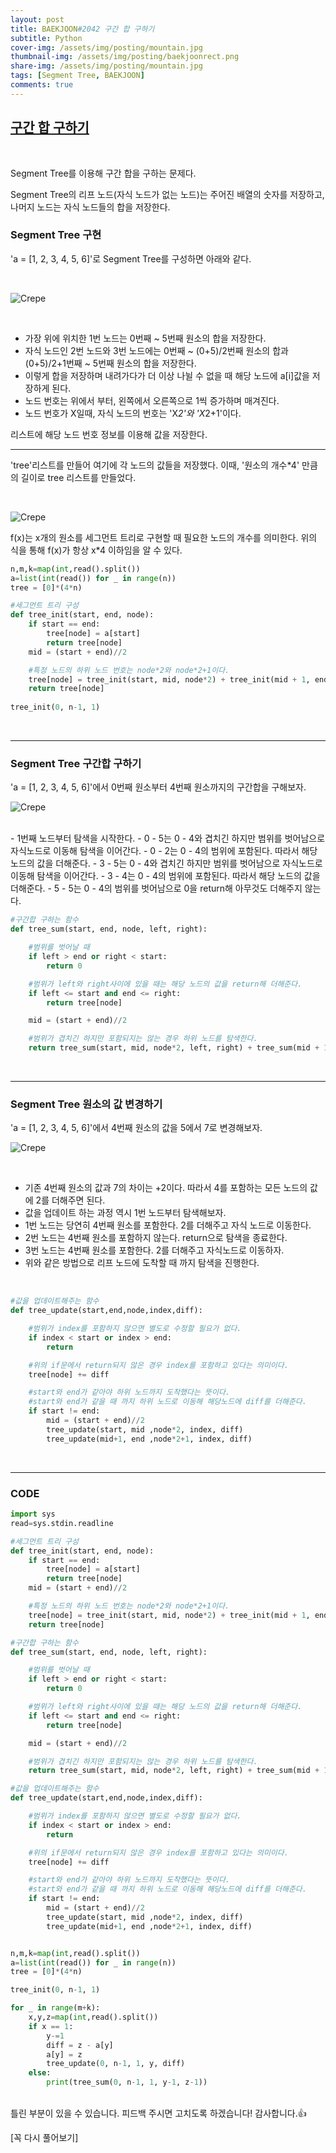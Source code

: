 ```yaml
---
layout: post
title: BAEKJOON#2042 구간 합 구하기
subtitle: Python
cover-img: /assets/img/posting/mountain.jpg
thumbnail-img: /assets/img/posting/baekjoonrect.png
share-img: /assets/img/posting/mountain.jpg
tags: [Segment Tree, BAEKJOON]
comments: true
---
```


## [구간 합 구하기](https://www.acmicpc.net/problem/2042)

<br>

Segment Tree를 이용해 구간 합을 구하는 문제다.

Segment Tree의 리프 노드(자식 노드가 없는 노드)는 주어진 배열의 숫자를 저장하고, 나머지 노드는 자식 노드들의 합을 저장한다.

### Segment Tree 구현

'a = [1, 2, 3, 4, 5, 6]'로 Segment Tree를 구성하면 아래와 같다.

<br>

![Crepe](https://i.imgur.com/DuGDEjU.jpg)

<br>

- 가장 위에 위치한 1번 노드는 0번째 ~ 5번째 원소의 합을 저장한다.
- 자식 노드인 2번 노드와 3번 노드에는 0번째 ~ (0+5)/2번째 원소의 합과 (0+5)/2+1번째 ~ 5번째 원소의 합을 저장한다.
- 이렇게 합을 저장하며 내려가다가 더 이상 나뉠 수 없을 때 해당 노드에 a[i]값을 저장하게 된다.
- 노드 번호는 위에서 부터, 왼쪽에서 오른쪽으로 1씩 증가하며 매겨진다.
- 노드 번호가 X일때, 자식 노드의 번호는 'X*2'와 'X*2+1'이다. 

리스트에 해당 노드 번호 정보를 이용해 값을 저장한다. 

---

'tree'리스트를 만들어 여기에 각 노드의 값들을 저장했다.
이때, '원소의 개수*4' 만큼의 길이로 tree 리스트를 만들었다.

<br>

![Crepe](https://i.imgur.com/jaqk9WA.jpg)

f(x)는 x개의 원소를 세그먼트 트리로 구현할 때 필요한 노드의 개수를 의미한다.
위의 식을 통해 f(x)가 항상 x*4 이하임을 알 수 있다.

```python
n,m,k=map(int,read().split())
a=list(int(read()) for _ in range(n))
tree = [0]*(4*n)

#세그먼트 트리 구성
def tree_init(start, end, node):
    if start == end:
        tree[node] = a[start]
        return tree[node]
    mid = (start + end)//2

    #특정 노드의 하위 노드 번호는 node*2와 node*2+1이다.
    tree[node] = tree_init(start, mid, node*2) + tree_init(mid + 1, end, node*2+1)
    return tree[node]
    
tree_init(0, n-1, 1)
```

<br>

---

### Segment Tree 구간합 구하기

'a = [1, 2, 3, 4, 5, 6]'에서 0번째 원소부터 4번째 원소까지의 구간합을 구해보자.

![Crepe](https://i.imgur.com/e3sjRi1.jpg)

<br>
- 1번째 노드부터 탐색을 시작한다.
- 0 - 5는 0 - 4와 겹치긴 하지만 범위를 벗어남으로 자식노드로 이동해 탐색을 이어간다.
- 0 - 2는 0 - 4의 범위에 포함된다. 따라서 해당 노드의 값을 더해준다.
- 3 - 5는 0 - 4와 겹치긴 하지만 범위를 벗어남으로 자식노드로 이동해 탐색을 이어간다.
- 3 - 4는 0 - 4의 범위에 포함된다. 따라서 해당 노드의 값을 더해준다.
- 5 - 5는 0 - 4의 범위를 벗어남으로 0을 return해 아무것도 더해주지 않는다.

<br>

```python
#구간합 구하는 함수
def tree_sum(start, end, node, left, right):

    #범위를 벗어날 때
    if left > end or right < start:
        return 0

    #범위가 left와 right사이에 있을 때는 해당 노드의 값을 return해 더해준다.
    if left <= start and end <= right:
        return tree[node]

    mid = (start + end)//2

    #범위가 겹치긴 하지만 포함되지는 않는 경우 하위 노드를 탐색한다.
    return tree_sum(start, mid, node*2, left, right) + tree_sum(mid + 1, end, node*2+1, left, right)
```

<br>

---

### Segment Tree 원소의 값 변경하기

'a = [1, 2, 3, 4, 5, 6]'에서 4번째 원소의 값을 5에서 7로 변경해보자.

![Crepe](https://i.imgur.com/kZGBrqh.jpg)

<br>

- 기존 4번째 원소의 값과 7의 차이는 +2이다. 따라서 4를 포함하는 모든 노드의 값에 2를 더해주면 된다.
- 값을 업데이트 하는 과정 역시 1번 노드부터 탐색해보자.
- 1번 노드는 당연히 4번째 원소를 포함한다. 2를 더해주고 자식 노드로 이동한다.
- 2번 노드는 4번째 원소를 포함하지 않는다. return으로 탐색을 종료한다.
- 3번 노드는 4번째 원소를 포함한다. 2를 더해주고 자식노드로 이동하자.
- 위와 같은 방법으로 리프 노드에 도착할 때 까지 탐색을 진행한다.

<br>

```python
#값을 업데이트해주는 함수
def tree_update(start,end,node,index,diff):

    #범위가 index를 포함하지 않으면 별도로 수정할 필요가 없다.
    if index < start or index > end:
        return

    #위의 if문에서 return되지 않은 경우 index를 포함하고 있다는 의미이다.
    tree[node] += diff

    #start와 end가 같아야 하위 노드까지 도착했다는 뜻이다.
    #start와 end가 같을 때 까지 하위 노드로 이동해 해당노드에 diff를 더해준다.
    if start != end:
        mid = (start + end)//2
        tree_update(start, mid ,node*2, index, diff)
        tree_update(mid+1, end ,node*2+1, index, diff)
```

<br>

---

### CODE

```python
import sys
read=sys.stdin.readline

#세그먼트 트리 구성
def tree_init(start, end, node):
    if start == end:
        tree[node] = a[start]
        return tree[node]
    mid = (start + end)//2

    #특정 노드의 하위 노드 번호는 node*2와 node*2+1이다.
    tree[node] = tree_init(start, mid, node*2) + tree_init(mid + 1, end, node*2+1)
    return tree[node]

#구간합 구하는 함수
def tree_sum(start, end, node, left, right):

    #범위를 벗어날 때
    if left > end or right < start:
        return 0

    #범위가 left와 right사이에 있을 때는 해당 노드의 값을 return해 더해준다.
    if left <= start and end <= right:
        return tree[node]

    mid = (start + end)//2

    #범위가 겹치긴 하지만 포함되지는 않는 경우 하위 노드를 탐색한다.
    return tree_sum(start, mid, node*2, left, right) + tree_sum(mid + 1, end, node*2+1, left, right)

#값을 업데이트해주는 함수
def tree_update(start,end,node,index,diff):

    #범위가 index를 포함하지 않으면 별도로 수정할 필요가 없다.
    if index < start or index > end:
        return

    #위의 if문에서 return되지 않은 경우 index를 포함하고 있다는 의미이다.
    tree[node] += diff

    #start와 end가 같아야 하위 노드까지 도착했다는 뜻이다.
    #start와 end가 같을 때 까지 하위 노드로 이동해 해당노드에 diff를 더해준다.
    if start != end:
        mid = (start + end)//2
        tree_update(start, mid ,node*2, index, diff)
        tree_update(mid+1, end ,node*2+1, index, diff)


n,m,k=map(int,read().split())
a=list(int(read()) for _ in range(n))
tree = [0]*(4*n)

tree_init(0, n-1, 1)

for _ in range(m+k):
    x,y,z=map(int,read().split())
    if x == 1:
        y-=1
        diff = z - a[y]
        a[y] = z
        tree_update(0, n-1, 1, y, diff)
    else:
        print(tree_sum(0, n-1, 1, y-1, z-1))
```

<br>
틀린 부분이 있을 수 있습니다. 피드백 주시면 고치도록 하겠습니다!
감사합니다.👍

[꼭 다시 풀어보기]
<br>
<br>
